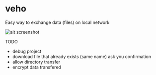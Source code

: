 # veho
Easy way to exchange data (files) on local network

![alt screenshot](http://img15.hostingpics.net/pics/459221azur.gif)

TODO
- debug project
- download file that already exists (same name) ask you confirmation
- allow directory transfer
- encrypt data transfered
